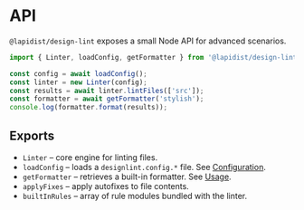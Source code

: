 # API

`@lapidist/design-lint` exposes a small Node API for advanced scenarios.

```js
import { Linter, loadConfig, getFormatter } from '@lapidist/design-lint';

const config = await loadConfig();
const linter = new Linter(config);
const results = await linter.lintFiles(['src']);
const formatter = await getFormatter('stylish');
console.log(formatter.format(results));
```

## Exports

- `Linter` – core engine for linting files.
- `loadConfig` – loads a `designlint.config.*` file. See [Configuration](./configuration.md).
- `getFormatter` – retrieves a built-in formatter. See [Usage](./usage.md#options).
- `applyFixes` – apply autofixes to file contents.
- `builtInRules` – array of rule modules bundled with the linter.
